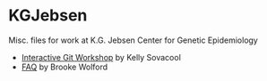 # KGJebsen
Misc. files for work at K.G. Jebsen Center for Genetic Epidemiology

* [Interactive Git Workshop](git_workshop.md) by Kelly Sovacool
* [FAQ](faq.md) by Brooke Wolford
